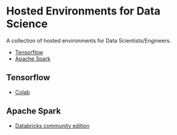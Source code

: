 # Hosted Environments for Data Science
A collection of hosted environments for Data Scientists/Engineers.

- [Tensorflow](#tensorflow)
- [Apache Spark](#apache-spark)

## Tensorflow
- [Colab](https://colab.research.google.com)

## Apache Spark
- [Databricks community edition](https://community.cloud.databricks.com)
